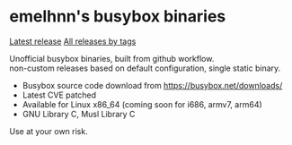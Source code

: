# emelhnn's busybox binaries
[Latest release](https://github.com/supphakitbvn/busybox-binary/releases/latest)
[All releases by tags](https://github.com/emelhnn/busybox-binary/tags)

Unofficial busybox binaries, built from github workflow.<br>
non-custom releases based on default configuration, single static binary.

* Busybox source code download from <https://busybox.net/downloads/>
* Latest CVE patched
* Available for Linux x86_64 (coming soon for i686, armv7, arm64)
* GNU Library C, Musl Library C

Use at your own risk.
